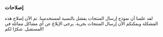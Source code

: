 ### إصلاحات

لقد علمنا أن نموذج إرسال المنتجات يفشل بالنسبة لمستخدمينا. تم الآن إصلاح هذه
المشكلة ويمكنكم الآن إرسال المنتجات بحرية. يرجى الإبلاغ عن أي مشاكل
مماثلة في المستقبل. شكرًا لكم!
